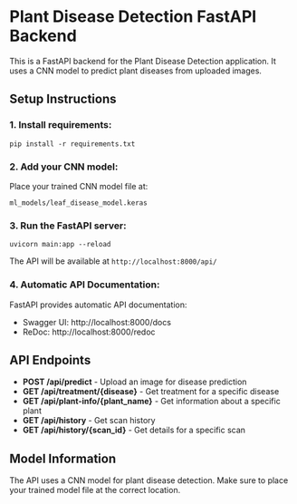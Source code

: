
# Plant Disease Detection FastAPI Backend

This is a FastAPI backend for the Plant Disease Detection application. It uses a CNN model to predict plant diseases from uploaded images.

## Setup Instructions

### 1. Install requirements:
```
pip install -r requirements.txt
```

### 2. Add your CNN model:
Place your trained CNN model file at:
```
ml_models/leaf_disease_model.keras
```

### 3. Run the FastAPI server:
```
uvicorn main:app --reload
```

The API will be available at `http://localhost:8000/api/`

### 4. Automatic API Documentation:
FastAPI provides automatic API documentation:
- Swagger UI: http://localhost:8000/docs
- ReDoc: http://localhost:8000/redoc

## API Endpoints

- **POST /api/predict** - Upload an image for disease prediction
- **GET /api/treatment/{disease}** - Get treatment for a specific disease
- **GET /api/plant-info/{plant_name}** - Get information about a specific plant
- **GET /api/history** - Get scan history
- **GET /api/history/{scan_id}** - Get details for a specific scan

## Model Information

The API uses a CNN model for plant disease detection. Make sure to place your trained model file at the correct location.

